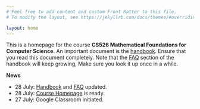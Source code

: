 ```yaml
---
# Feel free to add content and custom Front Matter to this file.
# To modify the layout, see https://jekyllrb.com/docs/themes/#overriding-theme-defaults

layout: home
---
```


This is a homepage for the course **CS526 Mathematical Foundations for Computer Science**. An important document is the [handbook](/mathematicalfoundations/handbook/). Ensure that you read this document completely. Note that the [FAQ](/mathematicalfoundations/faq/) section of the handbook will keep growing, Make sure you look it up once in a while.  

**News**
- 28 July: [Handbook](/mathematicalfoundations/handbook) and [FAQ](/mathematicalfoundations/faq) updated.
- 28 July: [Course Homepage](/mathematicalfoundations/) is ready. 
- 27 July: Google Classroom initiated.

